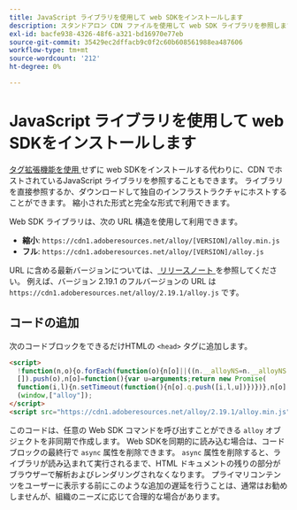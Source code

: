 ```yaml
---
title: JavaScript ライブラリを使用して web SDKをインストールします
description: スタンドアロン CDN ファイルを使用して web SDK ライブラリを参照します。
exl-id: bacfe938-4326-48f6-a321-bd16970e77eb
source-git-commit: 35429ec2dffacb9c0f2c60b608561988ea487606
workflow-type: tm+mt
source-wordcount: '212'
ht-degree: 0%

---
```


# JavaScript ライブラリを使用して web SDKをインストールします

[ タグ拡張機能を使用 ](extension.md) せずに web SDKをインストールする代わりに、CDN でホストされているJavaScript ライブラリを参照することもできます。 ライブラリを直接参照するか、ダウンロードして独自のインフラストラクチャにホストすることができます。 縮小された形式と完全な形式で利用できます。

Web SDK ライブラリは、次の URL 構造を使用して利用できます。

* **縮小**: `https://cdn1.adoberesources.net/alloy/[VERSION]/alloy.min.js`
* **フル**: `https://cdn1.adoberesources.net/alloy/[VERSION]/alloy.js`

URL に含める最新バージョンについては、[ リリースノート ](../release-notes.md) を参照してください。 例えば、バージョン 2.19.1 のフルバージョンの URL は `https://cdn1.adoberesources.net/alloy/2.19.1/alloy.js` です。

## コードの追加

次のコードブロックをできるだけHTMLの `<head>` タグに追加します。

```html
<script>
  !function(n,o){o.forEach(function(o){n[o]||((n.__alloyNS=n.__alloyNS||
  []).push(o),n[o]=function(){var u=arguments;return new Promise(
  function(i,l){n.setTimeout(function(){n[o].q.push([i,l,u])})})},n[o].q=[])})}
  (window,["alloy"]);
</script>
<script src="https://cdn1.adoberesources.net/alloy/2.19.1/alloy.min.js" async></script>
```

このコードは、任意の Web SDK コマンドを呼び出すことができる `alloy` オブジェクトを非同期で作成します。 Web SDKを同期的に読み込む場合は、コードブロックの最終行で `async` 属性を削除できます。 `async` 属性を削除すると、ライブラリが読み込まれて実行されるまで、HTML ドキュメントの残りの部分がブラウザーで解析およびレンダリングされなくなります。 プライマリコンテンツをユーザーに表示する前にこのような追加の遅延を行うことは、通常はお勧めしませんが、組織のニーズに応じて合理的な場合があります。
